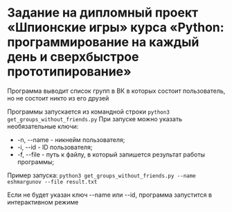 # Задание на дипломный проект «Шпионские игры» курса «Python: программирование на каждый день и сверхбыстрое прототипирование»
Программа выводит список групп в ВК в которых состоит пользователь, но не состоит никто из его друзей

Программы запускается из командной строки `python3 get_groups_without_friends.py`
При запуске можно указать необязательные ключи:
* -n, --name - никнейм пользователя;
* -i, --id - ID пользователя;
* -f, --file - путь к файлу, в который запишется результат работы программы;

Пример запуска:
`python3 get_groups_without_friends.py --name eshmargunov --file result.txt`

Если не будет указан ключ --name или --id, программа запустится в интерактивном режиме